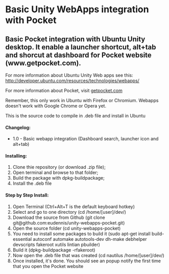 Basic Unity WebApps integration with Pocket
===================

<h2>Basic Pocket integration with Ubuntu Unity desktop. It enable a launcher shortcut, alt+tab and shorcut at dashboard for Pocket website (www.getpocket.com).</h2>

<p>For more information about Ubuntu Unity Web apps see this: <a href="http://developer.ubuntu.com/resources/technologies/webapps/" target="_blank">http://developer.ubuntu.com/resources/technologies/webapps/</a></p>

<p>For more information about Pocket, visit <a href="http://getpocket.com" target="_blank">getpocket.com</a></p>

<p>Remember, this only work in Ubuntu with Firefox or Chromium. Webapps doesn't work with Google Chrome or Opera yet.</p>

<p>This is the source code to compile in .deb file and install in Ubuntu</p>

<h4>Changelog:</h4>
<ul>
<li> 1.0 - Basic webapp integration (Dashboard search, launcher icon and alt+tab) </li>
</ul>

<h4>Installing:</h4>

<ol>
<li>Clone thie repository (or download .zip file);</li>
<li>Open terminal and browse to that folder;</li>
<li>Build the package with dpkg-buildpackage;</li>
<li>Install the .deb file</li>
</ol>

<h4>Step by Step Install:</h4>

<ol>
<li>Open Terminal (Ctrl+Alt+T is the default keyboard hotkey)</li>
<li>Select and go to one directory (cd /home/[user]/dev/)</li>
<li>Download the source from Github (git clone git@github.com:eudennis/unity-webapps-pocket.git)</li>
<li>Open the source folder (cd unity-webapps-pocket)</li>
<li>You need to install some packages to build it (sudo apt-get install build-essential autoconf automake autotools-dev dh-make debhelper devscripts fakeroot xutils lintian pbuilder)</li>
<li>Build it (dpkg-buildpackage -rfakeroot)</li>
<li>Now open the .deb file that was created (cd nautilus /home/[user]/dev/)</li>
<li>Once installed, it's done. You should see an popup notify the first time that you open the Pocket website</li>
</ol>